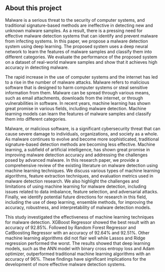 ## About this project

Malware is a serious threat to the security of computer systems, and traditional signature-based methods are ineffective in detecting new and unknown malware samples.  As a result, there is a pressing need for effective malware detection systems that can identify and prevent malware from infecting systems. In this paper, we propose a malware detection system using deep learning. The proposed system uses a deep neural network to learn the features of malware samples and classify them into different categories. We evaluate the performance of the proposed system on a dataset of real-world malware samples and show that it achieves high accuracy in detecting malware.

The rapid increase in the use of computer systems and the internet has led to a rise in the number of malware attacks. Malware refers to malicious software that is designed to harm computer systems or steal sensitive information from them. Malware can be spread through various means, such as email attachments, downloads from the internet, or through vulnerabilities in software. In recent years, machine learning has shown great promise in various fields, including malware detection. Machine learning models can learn the features of malware samples and classify them into different categories.

Malware, or malicious software, is a significant cybersecurity threat that can cause severe damage to individuals, organizations, and society as a whole. As malware continues to evolve and become more sophisticated, traditional signature-based detection methods are becoming less effective. Machine learning, a subfield of artificial intelligence, has shown great promise in improving malware detection accuracy and addressing the challenges posed by advanced malware. In this research paper, we provide a comprehensive review of the existing literature on malware detection using machine learning techniques. We discuss various types of machine learning algorithms, feature extraction techniques, and evaluation metrics used in malware detection research. We also highlight the challenges and limitations of using machine learning for malware detection, including issues related to data imbalance, feature selection, and adversarial attacks. Finally, we identify potential future directions for research in this field, including the use of deep learning, ensemble methods, for improving the accuracy, robustness, and interpretability of malware detection models.

This study investigated the effectiveness of machine learning techniques for malware detection. XGBoost Regressor showed the best result with an accuracy of 92.85%. Followed by Random Forest Regressor and CatBoosting Regressor with an accuracy of 92.64% and 92.51%. Other machine learning algorithms did not flair well while Lassos and Ridge regression performed the worst. The results showed that deep learning models, such as the ANN model with binary cross entropy loss and Adam optimizer, outperformed traditional machine learning algorithms with an accuracy of 96%. These findings have significant implications for the development of more effective malware detection systems.
